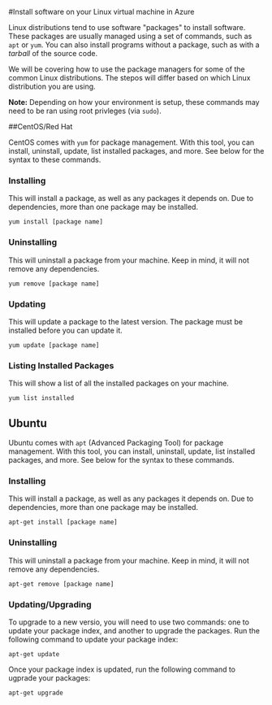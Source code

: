 <properties urlDisplayName="Install software on VM" pageTitle="Install software on a Linux virtual machine - Azure" metaKeywords="" description="Learn how to install software on your Linux virtual machine in Azure by using CentOS/Red Hat or Ubuntu." metaCanonical="" services="virtual-machines" documentationCenter="" title="Install software on your Linux virtual machine in Azure" authors="timlt" solutions="" manager="timlt" editor="" />

<tags ms.service="virtual-machines" ms.workload="infrastructure-services" ms.tgt_pltfrm="vm-linux" ms.devlang="na" ms.topic="article" ms.date="01/01/1900" ms.author="timlt" />





#Install software on your Linux virtual machine in Azure

Linux distributions tend to use software "packages" to install software. These packages are usually managed using a set of commands, such as `apt` or `yum`. You can also install programs without a package, such as with a _tarball_ of the source code.

We will be covering how to use the package managers for some of the common Linux distributions. The stepos will differ based on which Linux distribution you are using.

**Note:** Depending on how your environment is setup, these commands may need to be ran using root privleges (via `sudo`).

##CentOS/Red Hat

CentOS comes with `yum` for package management. With this tool, you can install, uninstall, update, list installed packages, and more. See below for the syntax to these commands.


### Installing

This will install a package, as well as any packages it depends on. Due to dependencies, more than one package may be installed.

	yum install [package name]


### Uninstalling

This will uninstall a package from your machine. Keep in mind, it will not remove any dependencies.

	yum remove [package name]


### Updating

This will update a package to the latest version. The package must be installed before you can update it.

	yum update [package name]


### Listing Installed Packages

This will show a list of all the installed packages on your machine.

	yum list installed


Ubuntu
------

Ubuntu comes with `apt` (Advanced Packaging Tool) for package management. With this tool, you can install, uninstall, update, list installed packages, and more. See below for the syntax to these commands.


### Installing

This will install a package, as well as any packages it depends on. Due to dependencies, more than one package may be installed.

	apt-get install [package name]


### Uninstalling

This will uninstall a package from your machine. Keep in mind, it will not remove any dependencies.

	apt-get remove [package name]


### Updating/Upgrading

To upgrade to a new versio, you will need to use two commands: one to update your package index, and another to upgrade the packages. Run the following command to update your package index:

	apt-get update

Once your package index is updated, run the following command to ugprade your packages:

	apt-get upgrade
